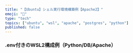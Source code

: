 ```yaml
---
title: "【Ubuntu】シェル実行環境構築例【Apache2】"
emoji: "🐧"
type: "tech"
topics: ["ubuntu", "wsl", "apache", "postgres", "python"]
published: false
---
```


### .env付きのWSL2構成例（Python/DB/Apache）
